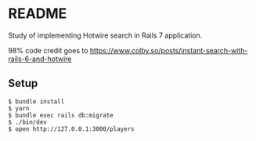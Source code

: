 # README

Study of implementing Hotwire search in Rails 7 application.

98% code credit goes to https://www.colby.so/posts/instant-search-with-rails-6-and-hotwire

## Setup

    $ bundle install
    $ yarn
    $ bundle exec rails db:migrate
    $ ./bin/dev
    $ open http://127.0.0.1:3000/players

